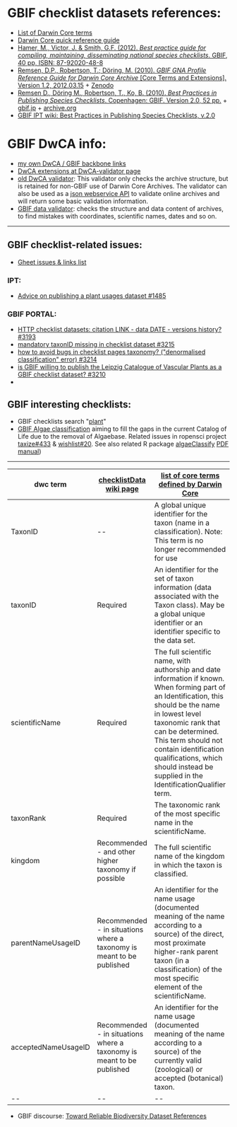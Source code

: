 # GBIF checklist datasets references:

- [List of Darwin Core terms](https://dwc.tdwg.org/list)
- [Darwin Core quick reference guide](https://dwc.tdwg.org/terms/)
- [Hamer, M., Victor, J. & Smith, G.F. (2012). _Best practice guide for compiling, maintaining, disseminating national species checklists_. GBIF, 40 pp, ISBN: 87-92020-48-8](https://www.gbif.org/document/80784/best-practice-guide-for-compiling-maintaining-disseminating-national-species-checklists)
- [Remsen, D.P., Robertson, T.; Döring, M. (2010). _GBIF GNA Profile Reference Guide for Darwin Core Archive_ [Core Terms and Extensions]. Version 1.2, 2012.03.15](https://www.gbif.jp/v2/pdf/gbif_gna_profile_reference_guide.pdf) + [Zenodo](https://zenodo.org/record/3463261#.YA2zA3b0lQI)
- [Remsen D., Döring M., Robertson, T., Ko, B. (2010). _Best Practices in Publishing Species Checklists_. Copenhagen: GBIF. Version 2.0, 52 pp.](http://web.archive.org/web/20150906005234/http://www.gbif.org/resource/80647) + [gbif.jp](https://www.gbif.jp/v2/pdf/checklist_how-tw.v2.pdf) + [archive.org](http://web.archive.org/web/20210124181939/https://www.gbif.jp/v2/pdf/checklist_how-tw.v2.pdf)
- [GBIF IPT wiki: Best Practices in Publishing Species Checklists, v.2.0](https://github.com/gbif/ipt/wiki/BestPracticesChecklists)

# GBIF DwCA info:
- [my own DwCA / GBIF backbone links](https://github.com/abubelinha/DwCA)
- [DwCA extensions at DwCA-validator page](https://tools.gbif.org/dwca-validator/extensions.do)
- [old DwCA validator](https://tools.gbif.org/dwca-validator/home.do): This validator only checks the archive structure, but is retained for non-GBIF use of Darwin Core Archives. The validator can also be used as a [json webservice API](https://tools.gbif.org/dwca-validator/api.do) to validate online archives and will return some basic validation information.
- [GBIF data validator](https://www.gbif.org/tools/data-validator): checks the structure and data content of archives, to find mistakes with coordinates, scientific names, dates and so on.

------------------------------------------------

## GBIF checklist-related issues:
- [Gheet issues & links list](https://docs.google.com/spreadsheets/d/1xwYcIbxnU3zlUJmFfBxcsvyZq0MesDXuUwRNBrL2aSU/edit#gid=0)
### IPT:
- [Advice on publishing a plant usages dataset #1485](https://github.com/gbif/ipt/issues/1485)
### GBIF PORTAL:
- [HTTP checklist datasets: citation LINK - data DATE - versions history? #3193](https://github.com/gbif/portal-feedback/issues/3193)
- [mandatory taxonID missing in checklist dataset #3215](https://github.com/gbif/portal-feedback/issues/3215)
- [how to avoid bugs in checklist pages taxonomy? ("denormalised classification" error) #3214](https://github.com/gbif/portal-feedback/issues/3214)
- [is GBIF willing to publish the Leipzig Catalogue of Vascular Plants as a GBIF checklist dataset? #3210](https://github.com/gbif/portal-feedback/issues/3210)
- []()

## GBIF interesting checklists:
- GBIF checklists search "[plant](https://www.gbif.org/dataset/search?q=plant&type=CHECKLIST)"
- [GBIF Algae classification](https://github.com/gbif/algae) aiming to fill the gaps in the current Catalog of Life due to the removal of Algaebase. Related issues in ropensci project [taxize#433](https://github.com/ropensci/taxize/issues/433#issuecomment-167071651) & [wishlist#20](https://github.com/ropensci/wishlist/issues/20).
See also related R package [algaeClassify](https://cran.r-project.org/web/packages/algaeClassify/) [PDF manual](https://cran.r-project.org/web/packages/algaeClassify/algaeClassify.pdf))


----

dwc term  | [checklistData wiki page](https://github.com/gbif/ipt/wiki/checklistData#required-dwc-fields) | [list of core terms defined by Darwin Core](http://rs.tdwg.org/dwc/terms.htm)
-- | -- | --
TaxonID | -- | A global unique identifier for the taxon (name in a classification). Note: This term is no longer recommended for use
taxonID | Required | An identifier for the set of taxon information (data associated with the Taxon class). May be a global unique identifier or an identifier specific to the data set.
scientificName | Required | The full scientific name, with authorship and date information if known. When forming part of an Identification, this should be the name in lowest level taxonomic rank that can be determined. This term should not contain identification qualifications, which should instead be supplied in the IdentificationQualifier term.
taxonRank | Required | The taxonomic rank of the most specific name in the scientificName.
kingdom | Recommended - and other higher taxonomy if possible | The full scientific name of the kingdom in which the taxon is classified.
parentNameUsageID | Recommended - in situations where a taxonomy is meant to be published | An identifier for the name usage (documented meaning of the name according to a source) of the direct, most proximate higher-rank parent taxon (in a classification) of the most specific element of the scientificName.
acceptedNameUsageID | Recommended - in situations where a taxonomy is meant to be published | An identifier for the name usage (documented meaning of the name according to a source) of the currently valid (zoological) or accepted (botanical) taxon.
-- | -- | --

- GBIF discourse: [Toward Reliable Biodiversity Dataset References](https://discourse.gbif.org/t/toward-reliable-biodiversity-dataset-references/1637)
